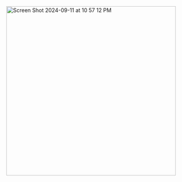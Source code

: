 <img width="448" alt="Screen Shot 2024-09-11 at 10 57 12 PM" src="https://github.com/user-attachments/assets/319b93d6-1e75-4516-bb2d-8005b996b80f">
